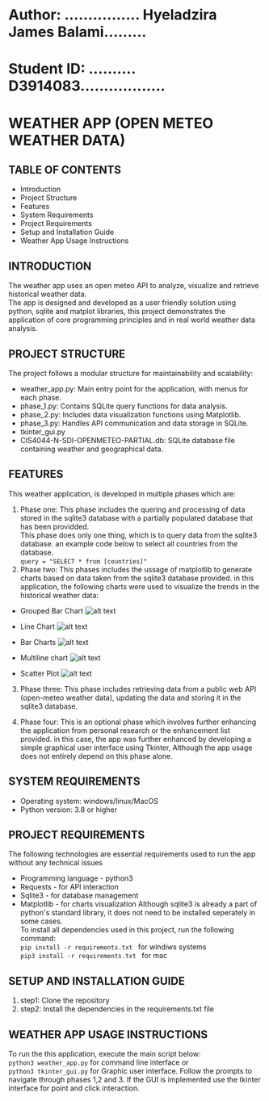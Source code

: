 # Author: ................ Hyeladzira James Balami.........
# Student ID: .......... D3914083..................

# WEATHER APP (OPEN METEO WEATHER DATA)

## TABLE OF CONTENTS
- Introduction 
- Project Structure
- Features
- System Requirements
- Project Requirements
- Setup and Installation Guide
- Weather App Usage Instructions

## INTRODUCTION
The weather app uses an open meteo API to analyze, visualize and retrieve historical weather data.<br>
The app is designed and developed as a user friendly solution using python, sqlite and matplot libraries, this project demonstrates the application of core programming principles and in real world weather data analysis. 

## PROJECT STRUCTURE
The project follows a modular structure for maintainability and scalability:

- weather_app.py: Main entry point for the application, with menus for each phase.
- phase_1.py: Contains SQLite query functions for data analysis.
- phase_2.py: Includes data visualization functions using Matplotlib.
- phase_3.py: Handles API communication and data storage in SQLite.
- tkinter_gui.py
- CIS4044-N-SDI-OPENMETEO-PARTIAL.db: SQLite database file containing weather and geographical data.

## FEATURES
This weather application, is developed in multiple phases which are: <br>
1. Phase one: This phase includes the quering and processing of data stored in the sqlite3 database with a partially populated database that has been providded. <br>
This phase does only one thing, which is to query data from the sqlite3 database. an example code below to select all countries from the database. <br>
 ``` query = "SELECT * from [countries]" ``` 
2. Phase two: This phases includes the ussage of matplotlib to generate charts based on data taken from the sqlite3 database provided.
in this application, the following charts were used to visualize the trends in the historical weather data:

- Grouped Bar Chart
![alt text](</images_charts/Screenshot 2025-01-01 at 02.05.58.png>)

- Line Chart
![alt text](</images_charts/Screenshot 2025-01-01 at 02.11.34.png>)

- Bar Charts
![alt text](</images_charts/Screenshot 2025-01-01 at 02.14.49.png>)

- Multiline chart
![alt text](</images_charts/Screenshot 2025-01-01 at 02.13.14.png>)

- Scatter Plot
![alt text](</images_charts/Screenshot 2025-01-01 at 02.16.58.png>)

3. Phase three: This phase includes retrieving data from a public web API (open-meteo weather data), updating the data and storing it in the sqlite3 database.

4. Phase four: This is an optional phase which involves further enhancing the application from personal research or the enhancement list provided. in this case, the app was further enhanced by developing a simple graphical user interface using Tkinter, Although the app usage does not entirely depend on this phase alone.

## SYSTEM REQUIREMENTS
- Operating system: windows/linux/MacOS
- Python version: 3.8 or higher

## PROJECT REQUIREMENTS
The following technologies are essential requirements used to run the app without any technical issues
- Programming language - python3
- Requests - for API interaction
- Sqlite3 - for database management
- Matplotlib - for charts visualization
Although sqlite3 is already a part of python's standard library, it does not need to be installed seperately in some cases.<br>
To install all dependencies used in this project, run the following command: <br>
```pip install -r requirements.txt ```  for windiws systems <br>
```pip3 install -r requirements.txt ``` for mac

## SETUP AND INSTALLATION GUIDE
1. step1: Clone the repository
2. step2: Install the dependencies in the requirements.txt file

## WEATHER APP USAGE INSTRUCTIONS
To run the this application, execute the main script below: <br>
``` python3 weather_app.py ``` for command line interface or <br>
``` python3 tkinter_gui.py ``` for Graphic user interface.
Follow the prompts to navigate through phases 1,2 and 3. If the GUI is implemented use the tkinter interface for point and click interaction.

